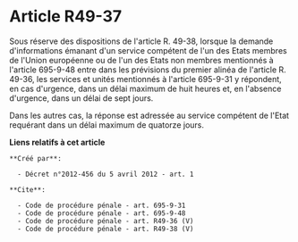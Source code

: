 # Article R49-37

Sous réserve des dispositions de l'article R. 49-38, lorsque la demande d'informations émanant d'un service compétent de l'un
des Etats membres de l'Union européenne ou de l'un des Etats non membres mentionnés à l'article 695-9-48 entre dans les
prévisions du premier alinéa de l'article R. 49-36, les services et unités mentionnés à l'article 695-9-31 y répondent, en
cas d'urgence, dans un délai maximum de huit heures et, en l'absence d'urgence, dans un délai de sept jours. 

Dans les autres cas, la réponse est adressée au service compétent de l'Etat requérant dans un délai maximum de quatorze
jours.

**Liens relatifs à cet article**

	**Créé par**:

	  - Décret n°2012-456 du 5 avril 2012 - art. 1

	**Cite**:

	  - Code de procédure pénale - art. 695-9-31
	  - Code de procédure pénale - art. 695-9-48
	  - Code de procédure pénale - art. R49-36 (V)
	  - Code de procédure pénale - art. R49-38 (V)
